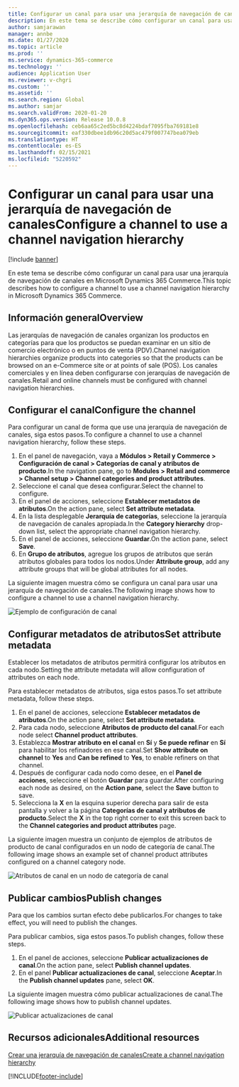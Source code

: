 ```yaml
---
title: Configurar un canal para usar una jerarquía de navegación de canales
description: En este tema se describe cómo configurar un canal para usar una jerarquía de navegación de canales en Microsoft Dynamics 365 Commerce.
author: samjarawan
manager: annbe
ms.date: 01/27/2020
ms.topic: article
ms.prod: ''
ms.service: dynamics-365-commerce
ms.technology: ''
audience: Application User
ms.reviewer: v-chgri
ms.custom: ''
ms.assetid: ''
ms.search.region: Global
ms.author: samjar
ms.search.validFrom: 2020-01-20
ms.dyn365.ops.version: Release 10.0.8
ms.openlocfilehash: ceb6aa65c2ed5bc8d4224bdaf7095fba769181e8
ms.sourcegitcommit: eaf330dbee1db96c20d5ac479f007747bea079eb
ms.translationtype: HT
ms.contentlocale: es-ES
ms.lasthandoff: 02/15/2021
ms.locfileid: "5220592"
---
```

# <a name="configure-a-channel-to-use-a-channel-navigation-hierarchy"></a><span data-ttu-id="95f37-103">Configurar un canal para usar una jerarquía de navegación de canales</span><span class="sxs-lookup"><span data-stu-id="95f37-103">Configure a channel to use a channel navigation hierarchy</span></span>


[!include [banner](includes/banner.md)]

<span data-ttu-id="95f37-104">En este tema se describe cómo configurar un canal para usar una jerarquía de navegación de canales en Microsoft Dynamics 365 Commerce.</span><span class="sxs-lookup"><span data-stu-id="95f37-104">This topic describes how to configure a channel to use a channel navigation hierarchy in Microsoft Dynamics 365 Commerce.</span></span>

## <a name="overview"></a><span data-ttu-id="95f37-105">Información general</span><span class="sxs-lookup"><span data-stu-id="95f37-105">Overview</span></span>

<span data-ttu-id="95f37-106">Las jerarquías de navegación de canales organizan los productos en categorías para que los productos se puedan examinar en un sitio de comercio electrónico o en puntos de venta (PDV).</span><span class="sxs-lookup"><span data-stu-id="95f37-106">Channel navigation hierarchies organize products into categories so that the products can be browsed on an e-Commerce site or at points of sale (POS).</span></span> <span data-ttu-id="95f37-107">Los canales comerciales y en línea deben configurarse con jerarquías de navegación de canales.</span><span class="sxs-lookup"><span data-stu-id="95f37-107">Retail and online channels must be configured with channel navigation hierarchies.</span></span>

## <a name="configure-the-channel"></a><span data-ttu-id="95f37-108">Configurar el canal</span><span class="sxs-lookup"><span data-stu-id="95f37-108">Configure the channel</span></span>

<span data-ttu-id="95f37-109">Para configurar un canal de forma que use una jerarquía de navegación de canales, siga estos pasos.</span><span class="sxs-lookup"><span data-stu-id="95f37-109">To configure a channel to use a channel navigation hierarchy, follow these steps.</span></span>

1. <span data-ttu-id="95f37-110">En el panel de navegación, vaya a **Módulos \> Retail y Commerce \> Configuración de canal \> Categorías de canal y atributos de producto**.</span><span class="sxs-lookup"><span data-stu-id="95f37-110">In the navigation pane, go to **Modules \> Retail and commerce \> Channel setup \> Channel categories and product attributes**.</span></span>
1. <span data-ttu-id="95f37-111">Seleccione el canal que desea configurar.</span><span class="sxs-lookup"><span data-stu-id="95f37-111">Select the channel to configure.</span></span>
1. <span data-ttu-id="95f37-112">En el panel de acciones, seleccione **Establecer metadatos de atributos**.</span><span class="sxs-lookup"><span data-stu-id="95f37-112">On the action pane, select **Set attribute metadata**.</span></span>
1. <span data-ttu-id="95f37-113">En la lista desplegable **Jerarquía de categorías**, seleccione la jerarquía de navegación de canales apropiada.</span><span class="sxs-lookup"><span data-stu-id="95f37-113">In the **Category hierarchy** drop-down list, select the appropriate channel navigation hierarchy.</span></span>
1. <span data-ttu-id="95f37-114">En el panel de acciones, seleccione **Guardar**.</span><span class="sxs-lookup"><span data-stu-id="95f37-114">On the action pane, select **Save**.</span></span>
1. <span data-ttu-id="95f37-115">En **Grupo de atributos**, agregue los grupos de atributos que serán atributos globales para todos los nodos.</span><span class="sxs-lookup"><span data-stu-id="95f37-115">Under **Attribute group**, add any attribute groups that will be global attributes for all nodes.</span></span>

<span data-ttu-id="95f37-116">La siguiente imagen muestra cómo se configura un canal para usar una jerarquía de navegación de canales.</span><span class="sxs-lookup"><span data-stu-id="95f37-116">The following image shows how to configure a channel to use a channel navigation hierarchy.</span></span>

![Ejemplo de configuración de canal](media/configure-channel-hierarchy-1.png)

## <a name="set-attribute-metadata"></a><span data-ttu-id="95f37-118">Configurar metadatos de atributos</span><span class="sxs-lookup"><span data-stu-id="95f37-118">Set attribute metadata</span></span>

<span data-ttu-id="95f37-119">Establecer los metadatos de atributos permitirá configurar los atributos en cada nodo.</span><span class="sxs-lookup"><span data-stu-id="95f37-119">Setting the attribute metadata will allow configuration of attributes on each node.</span></span>

<span data-ttu-id="95f37-120">Para establecer metadatos de atributos, siga estos pasos.</span><span class="sxs-lookup"><span data-stu-id="95f37-120">To set attribute metadata, follow these steps.</span></span>

1. <span data-ttu-id="95f37-121">En el panel de acciones, seleccione **Establecer metadatos de atributos**.</span><span class="sxs-lookup"><span data-stu-id="95f37-121">On the action pane, select **Set attribute metadata**.</span></span>
1. <span data-ttu-id="95f37-122">Para cada nodo, seleccione **Atributos de producto del canal**.</span><span class="sxs-lookup"><span data-stu-id="95f37-122">For each node select **Channel product attributes**.</span></span>
1. <span data-ttu-id="95f37-123">Establezca **Mostrar atributo en el canal** en **Sí** y **Se puede refinar** en **Sí** para habilitar los refinadores en ese canal.</span><span class="sxs-lookup"><span data-stu-id="95f37-123">Set **Show attribute on channel** to **Yes** and **Can be refined** to **Yes**, to enable refiners on that channel.</span></span>
1. <span data-ttu-id="95f37-124">Después de configurar cada nodo como desee, en el **Panel de acciones**, seleccione el botón **Guardar** para guardar.</span><span class="sxs-lookup"><span data-stu-id="95f37-124">After configuring each node as desired, on the **Action pane**, select the **Save** button to save.</span></span>
1. <span data-ttu-id="95f37-125">Selecciona la **X** en la esquina superior derecha para salir de esta pantalla y volver a la página **Categorías de canal y atributos de producto**.</span><span class="sxs-lookup"><span data-stu-id="95f37-125">Select the **X** in the top right corner to exit this screen back to the **Channel categories and product attributes** page.</span></span>

<span data-ttu-id="95f37-126">La siguiente imagen muestra un conjunto de ejemplos de atributos de producto de canal configurados en un nodo de categoría de canal.</span><span class="sxs-lookup"><span data-stu-id="95f37-126">The following image shows an example set of channel product attributes configured on a channel category node.</span></span>

![Atributos de canal en un nodo de categoría de canal](media/configure-channel-hierarchy-2.png)

## <a name="publish-changes"></a><span data-ttu-id="95f37-128">Publicar cambios</span><span class="sxs-lookup"><span data-stu-id="95f37-128">Publish changes</span></span>

<span data-ttu-id="95f37-129">Para que los cambios surtan efecto debe publicarlos.</span><span class="sxs-lookup"><span data-stu-id="95f37-129">For changes to take effect, you will need to publish the changes.</span></span>

<span data-ttu-id="95f37-130">Para publicar cambios, siga estos pasos.</span><span class="sxs-lookup"><span data-stu-id="95f37-130">To publish changes, follow these steps.</span></span>

1. <span data-ttu-id="95f37-131">En el panel de acciones, seleccione **Publicar actualizaciones de canal**.</span><span class="sxs-lookup"><span data-stu-id="95f37-131">On the action pane, select **Publish channel updates**.</span></span>
1. <span data-ttu-id="95f37-132">En el panel **Publicar actualizaciones de canal**, seleccione **Aceptar**.</span><span class="sxs-lookup"><span data-stu-id="95f37-132">In the **Publish channel updates** pane, select **OK**.</span></span>

<span data-ttu-id="95f37-133">La siguiente imagen muestra cómo publicar actualizaciones de canal.</span><span class="sxs-lookup"><span data-stu-id="95f37-133">The following image shows how to publish channel updates.</span></span>

![Publicar actualizaciones de canal](media/configure-channel-hierarchy-3.png)

## <a name="additional-resources"></a><span data-ttu-id="95f37-135">Recursos adicionales</span><span class="sxs-lookup"><span data-stu-id="95f37-135">Additional resources</span></span>

[<span data-ttu-id="95f37-136">Crear una jerarquía de navegación de canales</span><span class="sxs-lookup"><span data-stu-id="95f37-136">Create a channel navigation hierarchy</span></span>](create-channel-hierarchy.md)




[!INCLUDE[footer-include](../includes/footer-banner.md)]